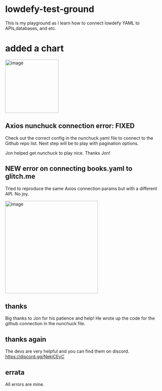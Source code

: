 # lowdefy-test-ground

This is my playground as I learn how to connect lowdefy YAML to APIs,databases, and etc.

# added a chart
<img width="171" alt="image" src="https://user-images.githubusercontent.com/640846/180224676-f2ea4bbb-6d06-4514-8267-f5d03f9f8e45.png">


## Axios nunchuck connection error: FIXED
Check out the correct config in the nunchuck.yaml file to connect to the Github repo list. 
Next step will be to play with pagination options.


Jon helped get nunchuck to play nice. Thanks Jon!


## NEW error on connecting books.yaml to glitch.me
Tried to reproduce the same Axios connection params but with a different API. No joy. 

<img width="297" alt="image" src="https://user-images.githubusercontent.com/640846/180388339-76906bea-3532-4461-bc87-98c9935b1800.png">

## thanks
Big thanks to Jon for his patience and help! He wrote up the code for the github connection in the nunchuck file.

## thanks again
The devs are very helpful and you can find them on discord.
 https://discord.gg/NekjCEyC

## errata
All errors are mine. 